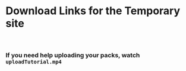 # Download Links for the Temporary site

<br>

### If you need help uploading your packs, watch `uploadTutorial.mp4`
